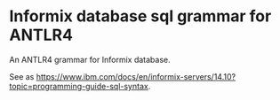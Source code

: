 # Informix database sql grammar for ANTLR4

An ANTLR4 grammar for Informix database.

See as https://www.ibm.com/docs/en/informix-servers/14.10?topic=programming-guide-sql-syntax.